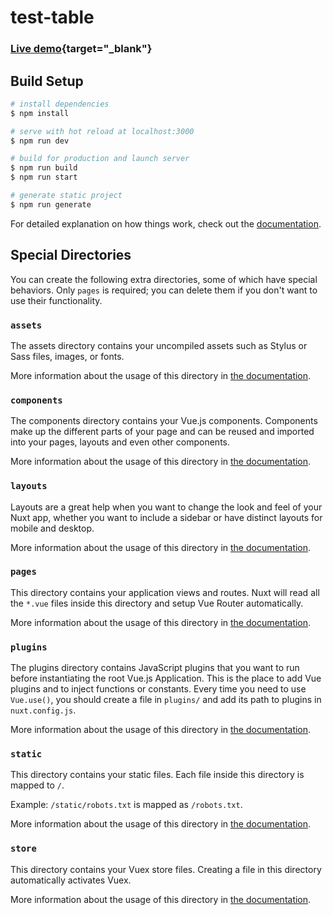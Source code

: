 # test-table

### [Live demo](https://onechifu.github.io/test-table/){target="\_blank"}

## Build Setup

```bash
# install dependencies
$ npm install

# serve with hot reload at localhost:3000
$ npm run dev

# build for production and launch server
$ npm run build
$ npm run start

# generate static project
$ npm run generate
```

For detailed explanation on how things work, check out the
[documentation](https://nuxtjs.org).

## Special Directories

You can create the following extra directories, some of which have special
behaviors. Only `pages` is required; you can delete them if you don't want to
use their functionality.

### `assets`

The assets directory contains your uncompiled assets such as Stylus or Sass
files, images, or fonts.

More information about the usage of this directory in
[the documentation](https://nuxtjs.org/docs/2.x/directory-structure/assets).

### `components`

The components directory contains your Vue.js components. Components make up the
different parts of your page and can be reused and imported into your pages,
layouts and even other components.

More information about the usage of this directory in
[the documentation](https://nuxtjs.org/docs/2.x/directory-structure/components).

### `layouts`

Layouts are a great help when you want to change the look and feel of your Nuxt
app, whether you want to include a sidebar or have distinct layouts for mobile
and desktop.

More information about the usage of this directory in
[the documentation](https://nuxtjs.org/docs/2.x/directory-structure/layouts).

### `pages`

This directory contains your application views and routes. Nuxt will read all
the `*.vue` files inside this directory and setup Vue Router automatically.

More information about the usage of this directory in
[the documentation](https://nuxtjs.org/docs/2.x/get-started/routing).

### `plugins`

The plugins directory contains JavaScript plugins that you want to run before
instantiating the root Vue.js Application. This is the place to add Vue plugins
and to inject functions or constants. Every time you need to use `Vue.use()`,
you should create a file in `plugins/` and add its path to plugins in
`nuxt.config.js`.

More information about the usage of this directory in
[the documentation](https://nuxtjs.org/docs/2.x/directory-structure/plugins).

### `static`

This directory contains your static files. Each file inside this directory is
mapped to `/`.

Example: `/static/robots.txt` is mapped as `/robots.txt`.

More information about the usage of this directory in
[the documentation](https://nuxtjs.org/docs/2.x/directory-structure/static).

### `store`

This directory contains your Vuex store files. Creating a file in this directory
automatically activates Vuex.

More information about the usage of this directory in
[the documentation](https://nuxtjs.org/docs/2.x/directory-structure/store).

